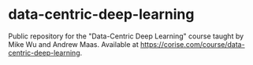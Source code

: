 # data-centric-deep-learning
Public repository for the "Data-Centric Deep Learning" course taught by Mike Wu and Andrew Maas. Available at https://corise.com/course/data-centric-deep-learning.
